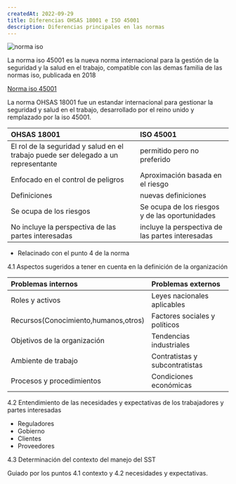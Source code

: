 ```yaml
---
createdAt: 2022-09-29
title: Diferencias OHSAS 18001 e ISO 45001
description: Diferencias principales en las normas
---
```


![norma iso](/img/iso45001.png "iso45001")

La norma iso 45001 es la nueva norma internacional para la gestión de la seguridad y la salud en el trabajo, compatible con las demas familia de las normas iso, publicada en 2018

[Norma iso 45001](https://www.qhse.com.pe/wp-content/uploads/2018/04/ISO-45001-Norma-Internacional-Oficial-Espa%C3%B1ol-Safety-VIP-1.pdf)

La norma OHSAS 18001 fue un estandar internacional para gestionar la seguridad y salud en el trabajo, desarrollado por el reino unido y remplazado por la iso 45001. 

| OHSAS 18001                                                                        | ISO 45001                                        |
| :--------------------------------------------------------------------------------- | :----------------------------------------------- |
| El rol de la seguridad y salud en el trabajo puede ser delegado a un representante | permitido pero no preferido                      |
| Enfocado en el control de peligros                                                 | Aproximación basada en el riesgo                 |
| Definiciones                                                                       | nuevas definiciones                              |
| Se ocupa de los riesgos                                                            | Se ocupa de los riesgos y de las oportunidades   |
| No incluye la perspectiva de las partes interesadas                                | incluye la perspectiva de las partes interesadas |

* Relacinado con el punto 4 de la norma
  
4.1 Aspectos sugeridos a tener en cuenta en la definición de la organización

| Problemas internos                   | Problemas externos             |
| :----------------------------------- | :----------------------------- |
| Roles y activos                      | Leyes nacionales aplicables    |
| Recursos(Conocimiento,humanos,otros) | Factores sociales y políticos  |
| Objetivos de la organización         | Tendencias industriales        |
| Ambiente de trabajo                  | Contratistas y subcontratistas |
| Procesos y procedimientos            | Condiciones económicas         |

4.2 Entendimiento de las necesidades y expectativas de los trabajadores y partes interesadas

- Reguladores
- Gobierno
- Clientes
- Proveedores
  
4.3 Determinación del contexto del manejo del SST

Guiado por los puntos 4.1 contexto y 4.2 necesidades y expectativas.